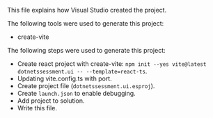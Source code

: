 This file explains how Visual Studio created the project.

The following tools were used to generate this project:
- create-vite

The following steps were used to generate this project:
- Create react project with create-vite: `npm init --yes vite@latest dotnetssessment.ui -- --template=react-ts`.
- Updating vite.config.ts with port.
- Create project file (`dotnetssessment.ui.esproj`).
- Create `launch.json` to enable debugging.
- Add project to solution.
- Write this file.
